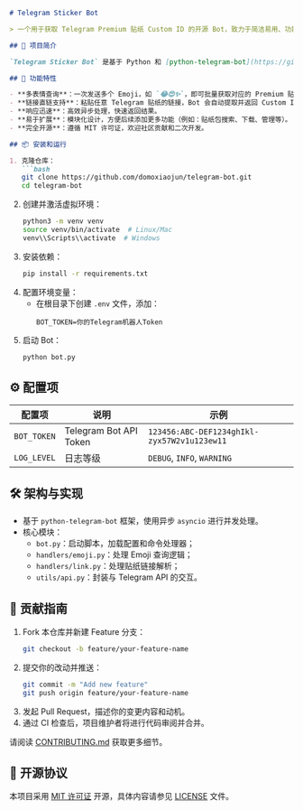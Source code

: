 ```markdown
# Telegram Sticker Bot

> 一个用于获取 Telegram Premium 贴纸 Custom ID 的开源 Bot，致力于简洁易用、功能强大，并完全遵守开源协议。

## 🚀 项目简介

`Telegram Sticker Bot` 是基于 Python 和 [python-telegram-bot](https://github.com/python-telegram-bot/python-telegram-bot) 开发的轻量级 Telegram 机器人。它可以帮助用户快速获取 Telegram Premium 贴纸包中单个或多个贴纸（Emoji）的 `Custom ID`，支持通过表情符号或直接粘贴贴纸链接来查询。

## 🔧 功能特性

- **多表情查询**：一次发送多个 Emoji，如 `😂😍✨`，即可批量获取对应的 Premium 贴纸 Custom ID。
- **链接直链支持**：粘贴任意 Telegram 贴纸的链接，Bot 会自动提取并返回 Custom ID。
- **响应迅速**：高效异步处理，快速返回结果。
- **易于扩展**：模块化设计，方便后续添加更多功能（例如：贴纸包搜索、下载、管理等）。
- **完全开源**：遵循 MIT 许可证，欢迎社区贡献和二次开发。

## 📦 安装和运行

1. 克隆仓库：
   ```bash
   git clone https://github.com/domoxiaojun/telegram-bot.git
   cd telegram-bot
   ```
2. 创建并激活虚拟环境：
   ```bash
   python3 -m venv venv
   source venv/bin/activate  # Linux/Mac
   venv\\Scripts\\activate  # Windows
   ```
3. 安装依赖：
   ```bash
   pip install -r requirements.txt
   ```
4. 配置环境变量：
   - 在根目录下创建 `.env` 文件，添加：
     ```text
     BOT_TOKEN=你的Telegram机器人Token
     ```
5. 启动 Bot：
   ```bash
   python bot.py
   ```

## ⚙️ 配置项

| 配置项       | 说明                  | 示例                           |
| ------------ | --------------------- | ------------------------------ |
| `BOT_TOKEN`  | Telegram Bot API Token | `123456:ABC-DEF1234ghIkl-zyx57W2v1u123ew11` |
| `LOG_LEVEL`  | 日志等级               | `DEBUG`, `INFO`, `WARNING`     |

## 🛠 架构与实现

- 基于 `python-telegram-bot` 框架，使用异步 `asyncio` 进行并发处理。
- 核心模块：
  - `bot.py`：启动脚本，加载配置和命令处理器；
  - `handlers/emoji.py`：处理 Emoji 查询逻辑；
  - `handlers/link.py`：处理贴纸链接解析；
  - `utils/api.py`：封装与 Telegram API 的交互。



## 🤝 贡献指南

1. Fork 本仓库并新建 Feature 分支：
   ```bash
   git checkout -b feature/your-feature-name
   ```
2. 提交你的改动并推送：
   ```bash
   git commit -m "Add new feature"
   git push origin feature/your-feature-name
   ```
3. 发起 Pull Request，描述你的变更内容和动机。
4. 通过 CI 检查后，项目维护者将进行代码审阅并合并。

请阅读 [CONTRIBUTING.md](CONTRIBUTING.md) 获取更多细节。

## 📄 开源协议
本项目采用 [MIT 许可证](LICENSE) 开源，具体内容请参见 [LICENSE](LICENSE) 文件。


